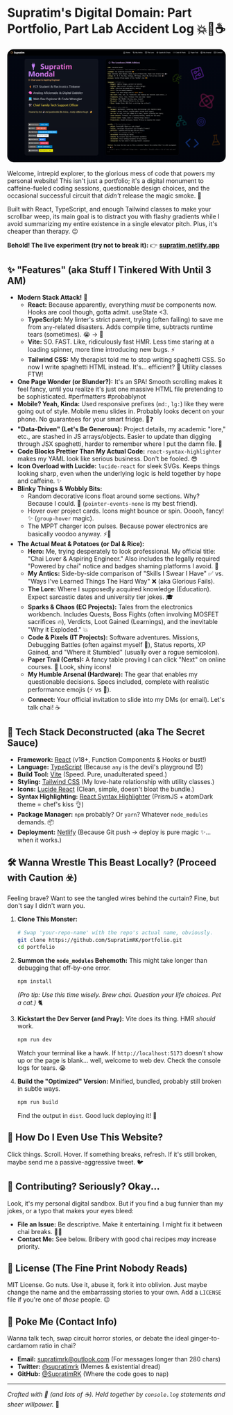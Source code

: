 # Supratim's Digital Domain: Part Portfolio, Part Lab Accident Log 💥🧪☕️

<img src="sc.png" alt="Portfolio Screenshot" style="border-radius: 15px;"> 

Welcome, intrepid explorer, to the glorious mess of code that powers my personal website! This isn't just a portfolio; it's a digital monument to caffeine-fueled coding sessions, questionable design choices, and the occasional successful circuit that *didn't* release the magic smoke. 💨

Built with React, TypeScript, and enough Tailwind classes to make your scrollbar weep, its main goal is to distract you with flashy gradients while I avoid summarizing my entire existence in a single elevator pitch. Plus, it's cheaper than therapy. 😉

**Behold! The live experiment (try not to break it):** 👉 [**supratim.netlify.app**](https://supratim.netlify.app)

## ✨ "Features" (aka Stuff I Tinkered With Until 3 AM)

*   **Modern Stack Attack!** 🚀
    *   **React:** Because apparently, everything *must* be components now. Hooks are cool though, gotta admit. useState <3.
    *   **TypeScript:** My linter's strict parent, trying (often failing) to save me from `any`-related disasters. Adds compile time, subtracts runtime tears (sometimes). 😭 -> 🙂
    *   **Vite:** SO. FAST. Like, ridiculously fast HMR. Less time staring at a loading spinner, more time introducing new bugs. ⚡️
    *   **Tailwind CSS:** My therapist told me to stop writing spaghetti CSS. So now I write spaghetti HTML instead. It's... efficient? 🍝 Utility classes FTW!
*   **One Page Wonder (or Blunder?):** It's an SPA! Smooth scrolling makes it feel fancy, until you realize it's just one massive HTML file pretending to be sophisticated. #perfmatters #probablynot
*   **Mobile? Yeah, Kinda:** Used responsive prefixes (`md:`, `lg:`) like they were going out of style. Mobile menu slides in. Probably looks decent on your phone. No guarantees for your smart fridge. 📱❓
*   **"Data-Driven" (Let's Be Generous):** Project details, my academic "lore," etc., are stashed in JS arrays/objects. Easier to update than digging through JSX spaghetti, harder to remember where I put the damn file. 💾
*   **Code Blocks Prettier Than My Actual Code:** `react-syntax-highlighter` makes my YAML look like serious business. Don't be fooled. 😎
*   **Icon Overload with Lucide:** `lucide-react` for sleek SVGs. Keeps things looking sharp, even when the underlying logic is held together by hope and caffeine. ✨
*   **Blinky Things & Wobbly Bits:**
    *   Random decorative icons float around some sections. Why? Because I could. 👻 (`pointer-events-none` is my best friend).
    *   Hover over project cards. Icons might bounce or spin. Ooooh, fancy! ✨ (`group-hover` magic).
    *   The MPPT charger icon pulses. Because power electronics are basically voodoo anyway. ⚡️🔮
*   **The Actual Meat & Potatoes (or Dal & Rice):**
    *   **Hero:** Me, trying desperately to look professional. My official title: "Chai Lover & Aspiring Engineer." Also includes the legally required "Powered by chai" notice and badges shaming platforms I avoid. 🚫
    *   **My Antics:** Side-by-side comparison of "Skills I Swear I Have" ✅ vs. "Ways I've Learned Things The Hard Way" ❌ (aka Glorious Fails).
    *   **The Lore:** Where I supposedly acquired knowledge (Education). Expect sarcastic dates and university tier jokes. 🎓
    *   **Sparks & Chaos (EC Projects):** Tales from the electronics workbench. Includes Quests, Boss Fights (often involving MOSFET sacrifices 🔥), Verdicts, Loot Gained (Learnings), and the inevitable "Why it Exploded." 💥
    *   **Code & Pixels (IT Projects):** Software adventures. Missions, Debugging Battles (often against myself 🥊), Status reports, XP Gained, and "Where it Stumbled" (usually over a rogue semicolon).
    *   **Paper Trail (Certs):** A fancy table proving I can click "Next" on online courses. 📜 Look, shiny icons!
    *   **My Humble Arsenal (Hardware):** The gear that enables my questionable decisions. Specs included, complete with realistic performance emojis (⚡️ vs 🐌).
    *   **Connect:** Your official invitation to slide into my DMs (or email). Let's talk chai! ☕️

## 🚀 Tech Stack Deconstructed (aka The Secret Sauce)

*   **Framework:** [React](https://reactjs.org/) (v18+, Function Components & Hooks or bust!)
*   **Language:** [TypeScript](https://www.typescriptlang.org/) (Because `any` is the devil's playground 😈)
*   **Build Tool:** [Vite](https://vitejs.dev/) (Speed. Pure, unadulterated speed.)
*   **Styling:** [Tailwind CSS](https://tailwindcss.com/) (My love-hate relationship with utility classes.)
*   **Icons:** [Lucide React](https://lucide.dev/) (Clean, simple, doesn't bloat the bundle.)
*   **Syntax Highlighting:** [React Syntax Highlighter](https://github.com/react-syntax-highlighter/react-syntax-highlighter) (PrismJS + atomDark theme = chef's kiss 👌)
*   **Package Manager:** `npm` probably? Or `yarn`? Whatever `node_modules` demands. 📦
*   **Deployment:** [Netlify](https://www.netlify.com/) (Because Git push -> deploy is pure magic ✨... when it works.)

## 🛠️ Wanna Wrestle This Beast Locally? (Proceed with Caution ☣️)

Feeling brave? Want to see the tangled wires behind the curtain? Fine, but don't say I didn't warn you.

1.  **Clone This Monster:**
    ```bash
    # Swap 'your-repo-name' with the repo's actual name, obviously.
    git clone https://github.com/SupratimRK/portfolio.git
    cd portfolio
    ```

2.  **Summon the `node_modules` Behemoth:** This might take longer than debugging that off-by-one error.
    ```bash
    npm install
    ```
    *(Pro tip: Use this time wisely. Brew chai. Question your life choices. Pet a cat.)* 🐈

3.  **Kickstart the Dev Server (and Pray):** Vite does its thing. HMR *should* work.
    ```bash
    npm run dev
    ```
    Watch your terminal like a hawk. If `http://localhost:5173` doesn't show up or the page is blank... well, welcome to web dev. Check the console logs for tears. 😭

4.  **Build the "Optimized" Version:** Minified, bundled, probably still broken in subtle ways.
    ```bash
    npm run build
    ```
    Find the output in `dist`. Good luck deploying it! 🚀

## 📖 How Do I Even Use This Website?

Click things. Scroll. Hover. If something breaks, refresh. If it's still broken, maybe send me a passive-aggressive tweet. 🐦

## 🤝 Contributing? Seriously? Okay...

Look, it's my personal digital sandbox. But if you find a bug funnier than my jokes, or a typo that makes your eyes bleed:

*   **File an Issue:** Be descriptive. Make it entertaining. I might fix it between chai breaks. 🤷‍♂️
*   **Contact Me:** See below. Bribery with good chai recipes *may* increase priority.

## 📜 License (The Fine Print Nobody Reads)

MIT License. Go nuts. Use it, abuse it, fork it into oblivion. Just maybe change the name and the embarrassing stories to your own. Add a `LICENSE` file if you're one of *those* people. 😉

## 📧 Poke Me (Contact Info)

Wanna talk tech, swap circuit horror stories, or debate the ideal ginger-to-cardamom ratio in chai?

*   **Email:** [supratimrk@outlook.com](https://twitter.com/supratimrk)  (For messages longer than 280 chars)
*   **Twitter:** [@supratimrk](https://twitter.com/supratimrk) (Memes & existential dread)
*   **GitHub:** [@SupratimRK](https://github.com/SupratimRK) (Where the code goes to nap)

---

*Crafted with 💖 (and lots of ☕️). Held together by `console.log` statements and sheer willpower.* 💪